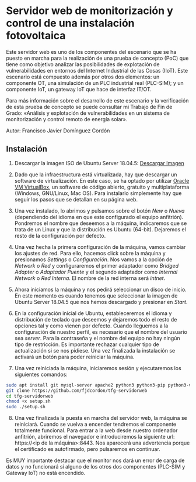 Servidor web de monitorización y control de una instalación fotovoltaica
=============

Este servidor web es uno de los componentes del escenario que se ha puesto en marcha para la realización de una prueba de concepto (PoC) que tiene como objetivo analizar las posibilidades de explotación de vulnerabilidades en entornos del Internet Industrial de las Cosas (IIoT). Este escenario está compuesto además por otros dos elementos: un componente OT, una simulación de un PLC industrial real (PLC-SIM); y un componente IoT, un gateway IoT que hace de interfaz IT/OT.

Para más información sobre el desarrollo de este escenario y la verificación de esta prueba de concepto se puede consultar mi Trabajo de Fin de Grado: «Análisis y explotación de vulnerabilidades en un sistema de monitorización y control remoto de energía solar».

Autor: Francisco Javier Domínguez Cordón

Instalación
-------------

1. Descargar la imagen ISO de Ubuntu Server 18.04.5: [Descargar Imagen](https://old-releases.ubuntu.com/releases/18.04.5/ubuntu-18.04-live-server-amd64.iso)

2. Dado que la infraestructura está virtualizada, hay que descargar un software de virtualización. En este caso, se ha optado por utilizar [Oracle VM VirtualBox](https://www.virtualbox.org/), un software de código abierto, gratuito y multiplataforma (Windows, GNU/Linux, Mac OS). Para instalarlo simplemente hay que seguir los pasos que se detallan en su página web.

3. Una vez instalado, lo abrimos y pulsamos sobre el botón *New* o *Nueva* (dependiendo del idioma en que este configurado el equipo anfitrión). Pondremos el nombre que deseemos a la máquina, indicaremos que se trata de un Linux y que la distribución es Ubuntu (64-bit). Dejaremos el resto de la configuración por defecto.

4. Una vez hecha la primera configuración de la máquina, vamos cambiar los ajustes de red. Para ello, hacemos click sobre la máquina y presionamos *Settings* o *Configuración*. Nos vamos a la opción de *Network* o *Red* y configuraremos el primer adaptador como *Bridged Adapter* o *Adaptador Puente* y el segundo adaptador como *Internal Network* o *Red Interna*. El nombre de la red interna será *intnet*.

5. Ahora iniciamos la máquina y nos pedirá seleccionar un disco de inicio. En este momento es cuando tenemos que seleccionar la imagen de Ubuntu Server 18.04.5 que nos hemos descargado y presionar en *Start*.

6. En la configuración inicial de Ubuntu, estableceremos el idioma y distribución de teclado que deseemos y dejaremos todo el resto de opciones tal y como vienen por defecto. Cuando lleguemos a la configuración de nuestro perfil, es necesario que el nombre del usuario sea *server*. Para la contraseña y el nombre del equipo no hay ningún tipo de restricción. Es importante rechazar cualquier tipo de actualización si se nos pidiese. Una vez finalizada la instalación se activará un botón para poder reiniciar la máquina.

7. Una vez reiniciada la máquina, iniciaremos sesión y ejecutaremos los siguientes comandos:

```bash
sudo apt install git mysql-server apache2 python3 python3-pip python3-venv libapache2-mod-wsgi-py3
git clone https://github.com/fjdcordon/tfg-servidorweb
cd tfg-servidorweb
chmod +x setup.sh
sudo ./setup.sh
```
8. Una vez finalizada la puesta en marcha del servidor web, la máquina se reiniciará. Cuando se vuelva a encender tendremos el componente totalmente funcional. Para entrar a la web desde nuestro ordenador anfitrión, abriremos el navegador e introduciremos la siguiente url: https://<ip de la máquina>:8443. Nos aparecerá una advertencia porque el certificado es autofirmado, pero pulsaremos en continuar. 

Es MUY importante destacar que el monitor nos dará un error de carga de datos y no funcionará si alguno de los otros dos componentes (PLC-SIM y Gateway IoT) no está encendido.
